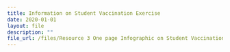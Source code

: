 ```yaml
---
title: Information on Student Vaccination Exercise
date: 2020-01-01
layout: file
description: ""
file_url: /files/Resource 3 One page Infographic on Student Vaccination Exercise (1).pdf
---
```


